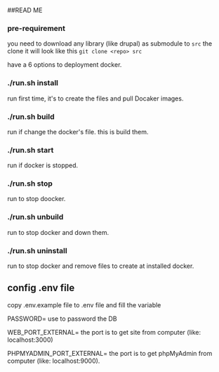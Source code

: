 ##READ ME 

### pre-requirement

you need to download any library (like drupal) as submodule to ```src``` the clone it will look like this ```git clone <repo> src```


have a 6 options to deployment docker.

### ./run.sh install

run first time, it's to  create the files and pull Docaker images.

### ./run.sh build

run if change the docker's file. this is build them.

### ./run.sh start

run if docker is stopped.

### ./run.sh stop

run to stop doocker.

### ./run.sh unbuild 

run to stop docker and down them.

### ./run.sh uninstall

run to stop docker and remove files to create at installed docker.

## config .env file 

copy .env.example file to .env file and fill the variable 

PASSWORD= use to password the DB

WEB_PORT_EXTERNAL= the port is to get site from computer (like: localhost:3000)

PHPMYADMIN_PORT_EXTERNAL= the port is to get phpMyAdmin from computer (like: localhost:9000).